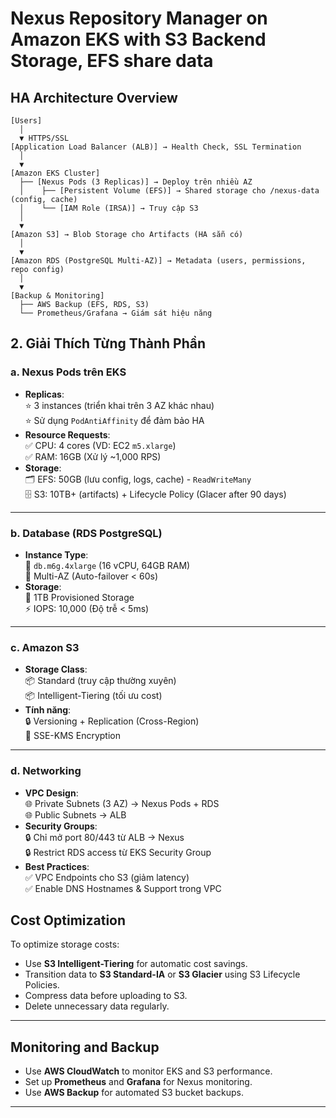 # Nexus Repository Manager on Amazon EKS with S3 Backend Storage, EFS share data

## HA Architecture Overview
```plaintext
[Users]
  │
  ▼ HTTPS/SSL
[Application Load Balancer (ALB)] → Health Check, SSL Termination
  │
  ▼
[Amazon EKS Cluster]
  ├── [Nexus Pods (3 Replicas)] → Deploy trên nhiều AZ
  │    ├── [Persistent Volume (EFS)] → Shared storage cho /nexus-data (config, cache)
  │    └── [IAM Role (IRSA)] → Truy cập S3
  │
  ▼
[Amazon S3] → Blob Storage cho Artifacts (HA sẵn có)
  │
  ▼
[Amazon RDS (PostgreSQL Multi-AZ)] → Metadata (users, permissions, repo config)
  │
  ▼
[Backup & Monitoring]
  ├── AWS Backup (EFS, RDS, S3)
  └── Prometheus/Grafana → Giám sát hiệu năng

```
## 2. Giải Thích Từng Thành Phần

### a. Nexus Pods trên EKS  
- **Replicas**:  
  ⭐ 3 instances (triển khai trên 3 AZ khác nhau)  
  ⭐ Sử dụng `PodAntiAffinity` để đảm bảo HA  
- **Resource Requests**:  
  ✅ CPU: 4 cores (VD: EC2 `m5.xlarge`)  
  ✅ RAM: 16GB (Xử lý ~1,000 RPS)  
- **Storage**:  
  🗂️ EFS: 50GB (lưu config, logs, cache) - `ReadWriteMany`  
  🗄️ S3: 10TB+ (artifacts) + Lifecycle Policy (Glacer after 90 days)  

---

### b. Database (RDS PostgreSQL)  
- **Instance Type**:  
  🚀 `db.m6g.4xlarge` (16 vCPU, 64GB RAM)  
  🚀 Multi-AZ (Auto-failover < 60s)  
- **Storage**:  
  💾 1TB Provisioned Storage  
  ⚡ IOPS: 10,000 (Độ trễ < 5ms)  

---

### c. Amazon S3  
- **Storage Class**:  
  📦 Standard (truy cập thường xuyên)  
  📦 Intelligent-Tiering (tối ưu cost)  
- **Tính năng**:  
  🔒 Versioning + Replication (Cross-Region)  
  🔐 SSE-KMS Encryption  

---

### d. Networking  
- **VPC Design**:  
  🌐 Private Subnets (3 AZ) → Nexus Pods + RDS  
  🌐 Public Subnets → ALB  
- **Security Groups**:  
  🔒 Chỉ mở port 80/443 từ ALB → Nexus  
  🔒 Restrict RDS access từ EKS Security Group  
- **Best Practices**:  
  ✅ VPC Endpoints cho S3 (giảm latency)  
  ✅ Enable DNS Hostnames & Support trong VPC  



## Cost Optimization
To optimize storage costs:
- Use **S3 Intelligent-Tiering** for automatic cost savings.
- Transition data to **S3 Standard-IA** or **S3 Glacier** using S3 Lifecycle Policies.
- Compress data before uploading to S3.
- Delete unnecessary data regularly.

---

## Monitoring and Backup
- Use **AWS CloudWatch** to monitor EKS and S3 performance.
- Set up **Prometheus** and **Grafana** for Nexus monitoring.
- Use **AWS Backup** for automated S3 bucket backups.

---






